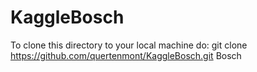 # KaggleBosch

To clone this directory to your local machine do:
git clone https://github.com/quertenmont/KaggleBosch.git Bosch
